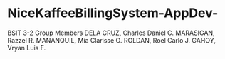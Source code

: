 # NiceKaffeeBillingSystem-AppDev-
BSIT 3-2
Group Members
DELA CRUZ, Charles Daniel C.
MARASIGAN, Razzel R.
MANANQUIL, Mia Clarisse O.
ROLDAN, Roel Carlo J.
GAHOY, Vryan Luis F.

